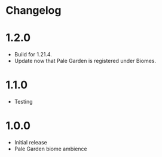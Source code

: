 # Changelog

# 1.2.0

- Build for 1.21.4.
- Update now that Pale Garden is registered under Biomes.

# 1.1.0

- Testing

# 1.0.0

- Initial release
- Pale Garden biome ambience